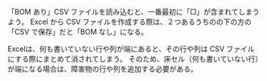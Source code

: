 「BOM あり」CSV ファイルを読み込むと、一番最初に「□」が含まれてしまうよう。
Excel から CSV ファイルを作成する際は、２つあるうちのの下の方の「CSV で保存」だと「BOM なし」になる。

Excelは、何も書いていない行や列が端にあると、その行や列は CSV ファイルにする際にまとめて消されてしまう。
そのため、床セル（何も書いていない行）が端になる場合は、障害物の行や列を追加する必要がある。
